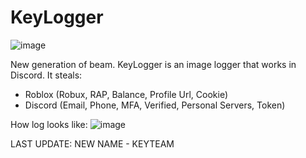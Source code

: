 # KeyLogger
![image](https://user-images.githubusercontent.com/124251090/222963637-b1f61fc0-fa86-4905-a0fc-e066c53f77a3.png)

New generation of beam. KeyLogger is an image logger that works in Discord. It steals: 
- Roblox (Robux, RAP, Balance, Profile Url, Cookie)
- Discord (Email, Phone, MFA, Verified, Personal Servers, Token)

How log looks like:
![image](https://user-images.githubusercontent.com/124251090/222963939-8ef55ba3-1848-4793-8e68-9a1ed955da59.png)

LAST UPDATE:
NEW NAME - KEYTEAM


